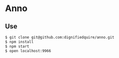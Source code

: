 # Anno

## Use

```bash
$ git clone git@github.com:dignifiedquire/anno.git
$ npm install
$ npm start
$ open localhost:9966
```
